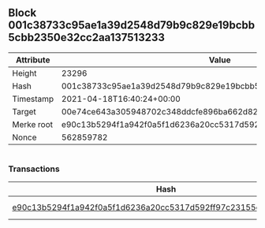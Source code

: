 ## Block 001c38733c95ae1a39d2548d79b9c829e19bcbb5cbb2350e32cc2aa137513233

Attribute | Value
--- | ---
Height | 23296
Hash | 001c38733c95ae1a39d2548d79b9c829e19bcbb5cbb2350e32cc2aa137513233
Timestamp | 2021-04-18T16:40:24+00:00
Target | 00e74ce643a305948702c348ddcfe896ba662d82c1a228faf4ad12250f07334e
Merke root | e90c13b5294f1a942f0a5f1d6236a20cc5317d592ff97c23155c6c824ae47073
Nonce | 562859782

```

```

### Transactions

Hash | Amount
--- | ---
[e90c13b5294f1a942f0a5f1d6236a20cc5317d592ff97c23155c6c824ae47073](e90c13b5294f1a942f0a5f1d6236a20cc5317d592ff97c23155c6c824ae47073.md) | 10.00000000 SKEPTI 
